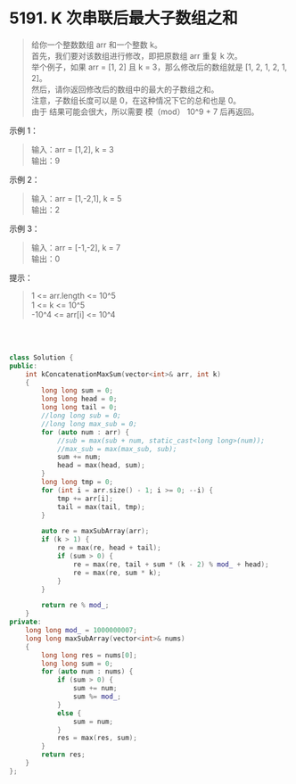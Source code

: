 # 5191. K 次串联后最大子数组之和

>给你一个整数数组 arr 和一个整数 k。<br>
首先，我们要对该数组进行修改，即把原数组 arr 重复 k 次。<br>
举个例子，如果 arr = [1, 2] 且 k = 3，那么修改后的数组就是 [1, 2, 1, 2, 1, 2]。<br>
然后，请你返回修改后的数组中的最大的子数组之和。<br>
注意，子数组长度可以是 0，在这种情况下它的总和也是 0。<br>
由于 结果可能会很大，所以需要 模（mod） 10^9 + 7 后再返回。 

 

示例 1：
>输入：arr = [1,2], k = 3<br>
输出：9

示例 2：
>输入：arr = [1,-2,1], k = 5<br>
输出：2

示例 3：
>输入：arr = [-1,-2], k = 7<br>
输出：0
 

提示：
>1 <= arr.length <= 10^5<br>
1 <= k <= 10^5<br>
-10^4 <= arr[i] <= 10^4




<br>
<br>



```c++
class Solution {
public:
    int kConcatenationMaxSum(vector<int>& arr, int k)
    {
        long long sum = 0;
        long long head = 0;
        long long tail = 0;
        //long long sub = 0;
        //long long max_sub = 0;
        for (auto num : arr) {
            //sub = max(sub + num, static_cast<long long>(num));
            //max_sub = max(max_sub, sub);
            sum += num;
            head = max(head, sum);
        }
        long long tmp = 0;
        for (int i = arr.size() - 1; i >= 0; --i) {
            tmp += arr[i];
            tail = max(tail, tmp);
        }

        auto re = maxSubArray(arr);
        if (k > 1) {
            re = max(re, head + tail);
            if (sum > 0) {
                re = max(re, tail + sum * (k - 2) % mod_ + head);
                re = max(re, sum * k);
            }
        }

        return re % mod_;
    }
private:
    long long mod_ = 1000000007;
    long long maxSubArray(vector<int>& nums)
    {
        long long res = nums[0];
        long long sum = 0;
        for (auto num : nums) {
            if (sum > 0) {
                sum += num;
                sum %= mod_;
            }
            else {
                sum = num;
            }
            res = max(res, sum);
        }
        return res;
    }
};
```
